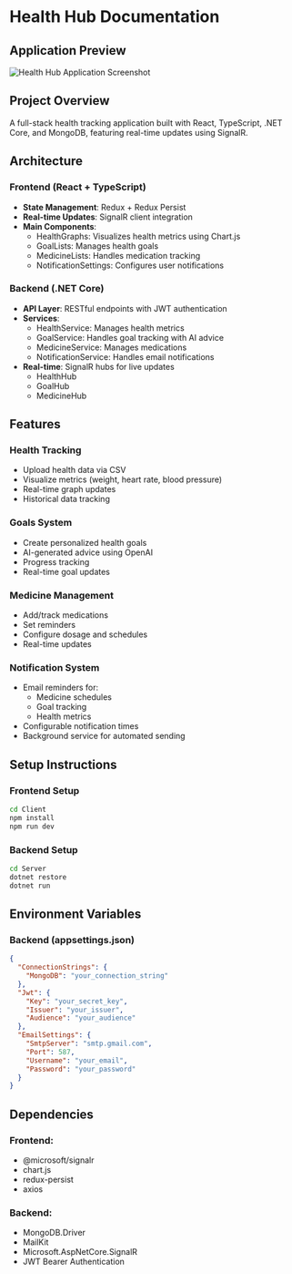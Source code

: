 # Health Hub Documentation

## Application Preview

![Health Hub Application Screenshot](https://imgur.com/WVGOXUf)

## Project Overview

A full-stack health tracking application built with React, TypeScript, .NET Core, and MongoDB, featuring real-time updates using SignalR.

## Architecture

### Frontend (React + TypeScript)

- **State Management**: Redux + Redux Persist
- **Real-time Updates**: SignalR client integration
- **Main Components**:
  - HealthGraphs: Visualizes health metrics using Chart.js
  - GoalLists: Manages health goals
  - MedicineLists: Handles medication tracking
  - NotificationSettings: Configures user notifications

### Backend (.NET Core)

- **API Layer**: RESTful endpoints with JWT authentication
- **Services**:
  - HealthService: Manages health metrics
  - GoalService: Handles goal tracking with AI advice
  - MedicineService: Manages medications
  - NotificationService: Handles email notifications
- **Real-time**: SignalR hubs for live updates
  - HealthHub
  - GoalHub
  - MedicineHub

## Features

### Health Tracking

- Upload health data via CSV
- Visualize metrics (weight, heart rate, blood pressure)
- Real-time graph updates
- Historical data tracking

### Goals System

- Create personalized health goals
- AI-generated advice using OpenAI
- Progress tracking
- Real-time goal updates

### Medicine Management

- Add/track medications
- Set reminders
- Configure dosage and schedules
- Real-time updates

### Notification System

- Email reminders for:
  - Medicine schedules
  - Goal tracking
  - Health metrics
- Configurable notification times
- Background service for automated sending

## Setup Instructions

### Frontend Setup

```bash
cd Client
npm install
npm run dev
```

### Backend Setup

```bash
cd Server
dotnet restore
dotnet run
```

## Environment Variables

### Backend (appsettings.json)

```json
{
  "ConnectionStrings": {
    "MongoDB": "your_connection_string"
  },
  "Jwt": {
    "Key": "your_secret_key",
    "Issuer": "your_issuer",
    "Audience": "your_audience"
  },
  "EmailSettings": {
    "SmtpServer": "smtp.gmail.com",
    "Port": 587,
    "Username": "your_email",
    "Password": "your_password"
  }
}
```

## Dependencies

### Frontend:

- @microsoft/signalr
- chart.js
- redux-persist
- axios

### Backend:

- MongoDB.Driver
- MailKit
- Microsoft.AspNetCore.SignalR
- JWT Bearer Authentication
